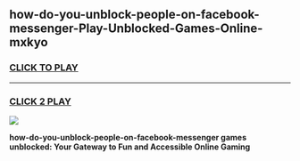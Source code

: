 
## how-do-you-unblock-people-on-facebook-messenger-Play-Unblocked-Games-Online-mxkyo
<h3>
<a href="https://premium76.site?title=how-do-you-unblock-people-on-facebook-messenger&ref=25A">CLICK TO PLAY</a></h3>
<hr>

<h3>
<a href="https://premium76.site?title=how-do-you-unblock-people-on-facebook-messenger&ref=25A">CLICK 2 PLAY</a>
  
</h3>

<a href="https://premium76.site?title=how-do-you-unblock-people-on-facebook-messenger&ref=25A"><img src="https://clearcache.store/games.png"></a>


**how-do-you-unblock-people-on-facebook-messenger games unblocked: Your Gateway to Fun and Accessible Online Gaming**
